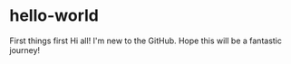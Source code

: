 # hello-world
First things first
Hi all!
I'm new to the GitHub. Hope this will be a fantastic journey!
